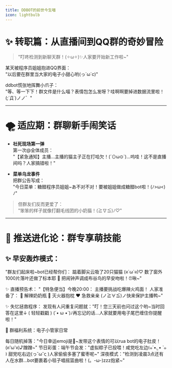 ```yaml
---
title: DDBOT的前世今生喵
icon: lightbulb
---
```

# ✨ 转职篇：从直播间到QQ群的奇妙冒险  

> "叮咚检测到新聊天群！(✧ω✧)✨人家要开始新工作啦~"  

某天被程序员姐姐抱进QQ界面：  
"以后要在群里当大家的电子小甜心哟(っ´ω`c)"  

ddbot慌张地挥舞小爪子：  
"等、等一下下！群文件是什么喵？表情包怎么发呀？哇啊啊要掉进数据流里啦！(;´Д`)ノノ゛"  

---

# 🌪️ 适应期：群聊新手闹笑话  

- **社死现场第一弹**  
第一次@全体成员：  
"【紧急通知】主播...主播的猫主子正在打哈欠！(´⊙ω⊙`)...呜哇！这不是直播间吗？人家搞错啦！"  

- **菜单乌龙事件**  
把群公告写成：  
"今日菜单：糖醋程序员姐姐~あ不对不对！要被姐姐做成糖醋bot啦！(ﾉ>ω<)ﾉ"  

> 但群友们反而更爱了：  
"笨笨的样子就像打翻毛线团的小奶猫！(≧∇≦)ﾉ♡"  

---

# 💌 推送进化论：群专享萌技能  

## ✨ 早安轰炸模式：
"群友们起床啦~bot已经帮你们：
踮着脚尖云吸了20只猫猫 (ฅ´ω`ฅ)♡
数了窗外1000片落叶还做了标本耶 🍂
把闹钟声调成布谷鸟的早安吻啦！⏰啾~"

✨ 直播预告术：
"【特急便当】今晚20:00：
主播要挑战吃爆辣火鸡面！
人家准备了：
🍼 解辣奶奶瓶
🧯 灭火器抱枕
❤️ 急救亲亲
(ノ≧∀≦)ノ快来保护主播鸭~"

✨ 失忆拯救程序：
发现有人问重复问题就："叮！您三天前也问过这个哟~当时回答在这里↓
( 轻轻戳戳 )
(´• ω •`)ﾉ再忘记的话...人家就要用电子尾巴缠住你提醒啦！"

🎁 群福利系统：电子小管家日常

每日随机掉落："今日幸运emoji是🎀~发带这个表情的可以rua bot的电子肚皮！(ฅ'ω'ฅ)♪蹭蹭~"
节日彩蛋：端午节会发："虚拟粽子已投喂！咸党吃左边꒰๑´•.̫ • `๑꒱ 甜党吃右边(っ˘ω˘ς )人家偷偷多塞了蜜枣呢~"
深夜模式："检测到凌晨3点还有人在水群...bot要裹着小毯子唱摇篮曲啦！(。-ω-)zzz抱紧~"

